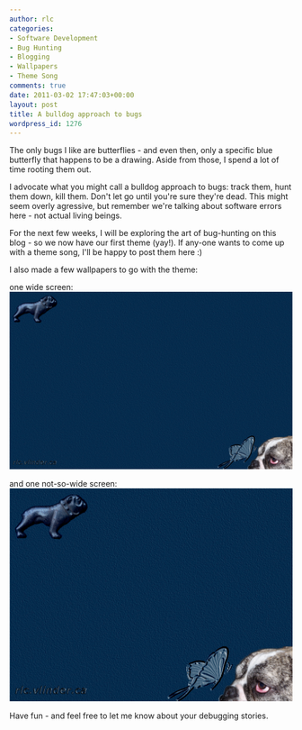 ```yaml
---
author: rlc
categories:
- Software Development
- Bug Hunting
- Blogging
- Wallpapers
- Theme Song
comments: true
date: 2011-03-02 17:47:03+00:00
layout: post
title: A bulldog approach to bugs
wordpress_id: 1276
---
```


The only bugs I like are butterflies - and even then, only a specific blue butterfly that happens to be a drawing. Aside from those, I spend a lot of time rooting them out.

I advocate what you might call a bulldog approach to bugs: track them, hunt them down, kill them. Don't let go until you're sure they're dead. This might seem overly agressive, but remember we're talking about software errors here - not actual living beings.

<!--more-->

For the next few weeks, I will be exploring the art of bug-hunting on this blog - so we now have our first theme (yay!). If any-one wants to come up with a theme song, I'll be happy to post them here :)

I also made a few wallpapers to go with the theme:

one wide screen: [![](/assets/2011/03/march-wallpaper.png)](/assets/2011/03/march-wallpaper.png)

and one not-so-wide screen: [![](/assets/2011/03/march-wallpaper-small.png)](/assets/2011/03/march-wallpaper-small.png)

Have fun - and feel free to let me know about your debugging stories.